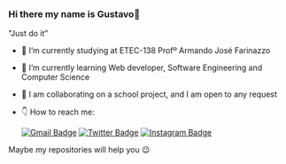 ### Hi there my name is Gustavo👋

  "Just do it"
  
- 🔭 I’m currently studying at ETEC-138 Profº Armando José Farinazzo 
- 🌱 I’m currently learning Web developer, Software Engineering and Computer Science
- 👯 I am collaborating on a school project, and I am open to any request
- 👇 How to reach me:

    [![Gmail Badge](https://img.shields.io/badge/-jardimbgustavo@gmail.com-red?style=flat-square&logo=Gmail&logoColor=white&link=mailto:jardimbgustavo@gmail.com)](mailto:jardimbgustavo@gmail.com)
    [![Twitter Badge](https://img.shields.io/badge/-@GustavoBizo-blue?style=flat-square&labelColor=blue&logo=twitter&logoColor=white&link=https://twitter.com/GustavoBizo)](https://twitter.com/GustavoBizo)
     [![Instagram Badge](https://img.shields.io/badge/-Instagram-purple?style=flat-square&logo=Instagram&logoColor=white&link=https://www.instagram.com/gustavo_bizo)](https://www.instagram.com/gustavo_bizo/)

Maybe my repositories will help you 😉


